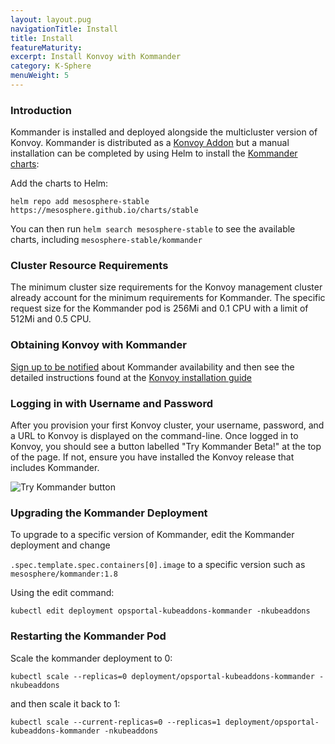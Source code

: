 ```yaml
---
layout: layout.pug
navigationTitle: Install
title: Install
featureMaturity:
excerpt: Install Konvoy with Kommander
category: K-Sphere
menuWeight: 5
---
```


### Introduction

Kommander is installed and deployed alongside the multicluster version of Konvoy. Kommander is distributed as a [Konvoy Addon](/ksphere/konvoy/latest/concepts/#platform-service-addons) but a manual installation can be completed by using Helm to install the [Kommander charts](https://github.com/mesosphere/charts/tree/master/stable/kommander):

Add the charts to Helm:

`helm repo add mesosphere-stable https://mesosphere.github.io/charts/stable`

You can then run `helm search mesosphere-stable` to see the available charts, including `mesosphere-stable/kommander`

### Cluster Resource Requirements

The minimum cluster size requirements for the Konvoy management cluster already account for the minimum requirements for Kommander. The specific request size for the Kommander pod is 256Mi and 0.1 CPU with a limit of 512Mi and 0.5 CPU.

### Obtaining Konvoy with Kommander

[Sign up to be notified](https://d2iq.com/solutions/ksphere/kommander#get-notified) about Kommander availability and then see the detailed instructions found at the [Konvoy installation guide](/ksphere/konvoy/latest/install/)

### Logging in with Username and Password

After you provision your first Konvoy cluster, your username, password, and a URL to Konvoy is displayed on the command-line. Once logged in to Konvoy, you should see a button labelled "Try Kommander Beta!" at the top of the page. If not, ensure you have installed the Konvoy release that includes Kommander.

![Try Kommander button](/ksphere/kommander/1.0/img/try-kommander-beta.png)

### Upgrading the Kommander Deployment

To upgrade to a specific version of Kommander, edit the Kommander deployment and change

`.spec.template.spec.containers[0].image` to a specific version such as `mesosphere/kommander:1.8`

Using the edit command:

`kubectl edit deployment opsportal-kubeaddons-kommander -nkubeaddons`

### Restarting the Kommander Pod

Scale the kommander deployment to 0:

```
kubectl scale --replicas=0 deployment/opsportal-kubeaddons-kommander -nkubeaddons
```

and then scale it back to 1:

```
kubectl scale --current-replicas=0 --replicas=1 deployment/opsportal-kubeaddons-kommander -nkubeaddons
```
